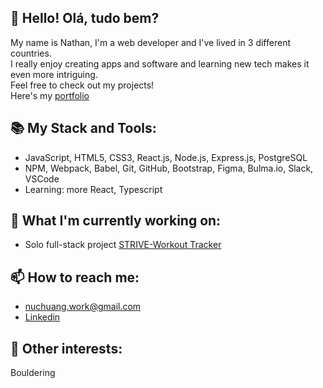 ## :wave:  Hello! Olá, tudo bem?
My name is Nathan, I'm a web developer and I've lived in 3 different countries.  
I really enjoy creating apps and software and learning new tech makes it even more intriguing.  
Feel free to check out my projects!  
Here's my [portfolio](https://www.nathanhuang.dev)

## :books: My Stack and Tools:
- JavaScript, HTML5, CSS3, React.js, Node.js, Express.js, PostgreSQL
- NPM, Webpack, Babel, Git, GitHub, Bootstrap, Figma, Bulma.io, Slack, VSCode
- Learning: more React, Typescript

## :construction: What I'm currently working on:
- Solo full-stack project [STRIVE-Workout Tracker](https://github.com/nathan-uch/strive-workout-tracker)

## :mailbox: How to reach me:
- nuchuang.work@gmail.com
- [Linkedin](https://www.linkedin.com/in/nathanuch)

## :moyai: Other interests:
Bouldering
